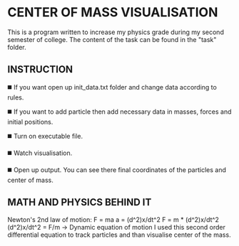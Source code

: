 
# CENTER OF MASS VISUALISATION
This is a program written to increase my physics grade during my second semester of college. The content of the task can be found in the "task" folder.


## INSTRUCTION
◼️ If you want open up init_data.txt folder and change data according to rules.

◼️ If you want to add particle then add necessary data in masses, forces and initial positions.

◼️ Turn on executable file.

◼️ Watch visualisation.

◼️ Open up output. You can see there final coordinates of the particles and center of mass.

## MATH AND PHYSICS BEHIND IT
Newton's 2nd law of motion:
F = ma
a = (d^2)x/dt^2
F = m * (d^2)x/dt^2
(d^2)x/dt^2 = F/m -> Dynamic equation of motion
I used this second order differential equation to track particles and than visualise center of the mass.
